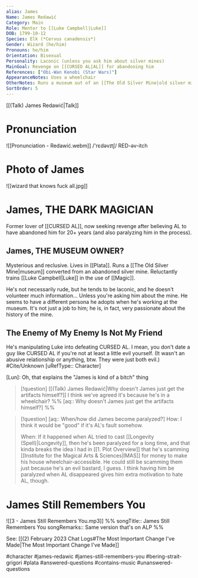 ```yaml
---
alias: James
Name: James Redawić
Category: Main
Role: Mentor to [[Luke Campbell|Luke]]
DOB: 1799-10-12
Species: Elk (*Cervus canadensis*)
Gender: Wizard (he/him)
Pronouns: he/him
Orientation: Bisexual
Personality: Laconic (unless you ask him about silver mines)
MainGoal: Revenge on [[CURSED AL|AL]] for abandoning him
References: ["Obi-Wan Kenobi (Star Wars)"]
AppearanceNotes: Uses a wheelchair
OtherNotes: Runs a museum out of an [[The Old Silver Mine|old silver mine]] in [[Plata]]
SortOrder: 5
---
```

[[(Talk) James Redawić|Talk]]
# Pronunciation
![[Pronunciation - Redawić.webm]]
/'rɛdəvɪtʃ/ RED-əv-itch

# Photo of James
![[wizard that knows fuck all.jpg]]
# James, THE DARK MAGICIAN
Former lover of [[CURSED AL]], now seeking revenge after believing AL to have abandoned him for 20+ years (and also paralyzing him in the process).

## James, THE MUSEUM OWNER?
Mysterious and reclusive. Lives in [[Plata]]. Runs a [[The Old Silver Mine|museum]] converted from an abandoned silver mine. Reluctantly trains [[Luke Campbell|Luke]] in the use of [[Magic]].

He's not necessarily rude, but he tends to be laconic, and he doesn't volunteer much information... Unless you're asking him about the mine. He seems to have a different persona he adopts when he's working at the museum. It's not just a job to him; he is, in fact, very passionate about the history of the mine.

## The Enemy of My Enemy Is Not My Friend
He's manipulating Luke into defeating CURSED AL. I mean, you don't date a guy like CURSED AL if you're not at least a little evil yourself. (It wasn't an abusive relationship or anything, btw. They were just both evil.)
#Cite/Unknown [uRefType:: Character]

[Lun]: Oh, that explains the "James is kind of a bitch" thing

>[!question] [[(Talk) James Redawić|Why doesn't James just get the artifacts himself?]]
>I think we've agreed it's because he's in a wheelchair?
>%% [aq:: Why doesn't James just get the artifacts himself?] %%

>[!question] [aq:: When/how did James become paralyzed?]
>How: I think it would be "good" if it's AL's fault somehow.
>
>When: If it happened when AL tried to cast [[Longevity (Spell)|Longevity]], then he's been paralyzed for a long time, and that kinda breaks the idea I had in [[1. Plot Overview]] that he's scamming [[Institute for the Magical Arts & Sciences|IMAS]] for money to make his house wheelchair-accessible. He could still be scamming them just because he's an evil bastard, I guess. I think having him be paralyzed when AL disappeared gives him extra motivation to hate AL, though.

# James Still Remembers You
![[3 - James Still Remembers You.mp3]]
%%
songTitle:: James Still Remembers You
songRemarks:: Same version that's on ALP
%%

See: [[(2) February 2023 Chat Logs#The Most Important Change I've Made|The Most Important Change I've Made]]


#character #james-redawic #james-still-remembers-you #bering-strait-grigori #plata #answered-questions #contains-music  #unanswered-questions 
